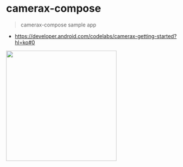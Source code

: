 # camerax-compose
> camerax-compose sample app



* https://developer.android.com/codelabs/camerax-getting-started?hl=ko#0

<img src="https://github.com/user-attachments/assets/a5a6eede-9eed-4cea-9806-c968b3bd40ca" width=300/>

  
